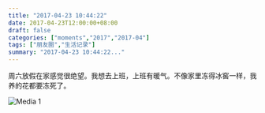 ```yaml
---
title: "2017-04-23 10:44:22"
date: 2017-04-23T12:00:00+08:00
draft: false
categories: ["moments","2017","2017-04"]
tags: ["朋友圈","生活记录"]
summary: "2017-04-23 10:44:22..."
---
```


周六放假在家感觉很绝望。我想去上班，上班有暖气。不像家里冻得冰窖一样，我养的花都要冻死了。

![Media 1](/Moments/photos/2017-04-23/201704231044220.jpg)

